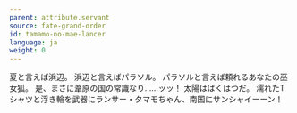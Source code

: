 ```yaml
---
parent: attribute.servant
source: fate-grand-order
id: tamamo-no-mae-lancer
language: ja
weight: 0
---
```


夏と言えば浜辺。
浜辺と言えばパラソル。
パラソルと言えば頼れるあなたの巫女狐。
是、まさに葦原の国の常識なり……ッッ！
太陽はばくはつだ。
濡れたTシャツと浮き輪を武器にランサー・タマモちゃん、南国にサンシャイーーン！
